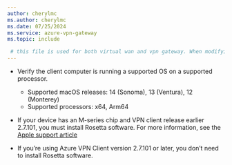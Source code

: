 ```yaml
---
author: cherylmc
ms.author: cherylmc
ms.date: 07/25/2024
ms.service: azure-vpn-gateway
ms.topic: include

 # this file is used for both virtual wan and vpn gateway. When modifying, make sure that your changes work for both environments.
---
```

* Verify the client computer is running a supported OS on a supported processor.

  * Supported macOS releases: 14 (Sonoma), 13 (Ventura), 12 (Monterey)
  * Supported processors: x64, Arm64

* If your device has an M-series chip and VPN client release earlier 2.7.101, you must install Rosetta software. For more information, see the [Apple support article](https://support.apple.com/en-us/HT211861)
* If you’re using Azure VPN Client version 2.7.101 or later, you don’t need to install Rosetta software.
